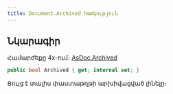 ```yaml
---
title: Document.Archived հատկություն
---
```


## Նկարագիր

Համարժեքը 4x-ում։ [AsDoc.Archived](https://armsoft.github.io/as4x-docs/HTM/ProgrGuide/Functions/ASDOC/Archived.html)

```c#
public bool Archived { get; internal set; }
```

Ցույց է տալիս փաստաթղթի արխիվացված լինելը։

